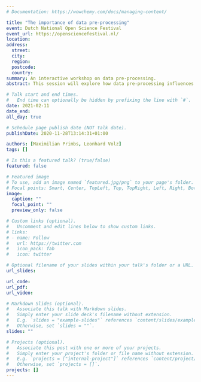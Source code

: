 ```yaml
---
# Documentation: https://wowchemy.com/docs/managing-content/

title: "The importance of data pre-processing"
event: Dutch National Open Science Festival
event_url: https://opensciencefestival.nl/
location:
address:
  street:
  city:
  region:
  postcode:
  country:
summary: An interactive workshop on data pre-processing. 
abstract: This session will explore how data pre-processing influences the outcome of a statistical test. After a short introduction, the focus will lie on hands-on exploration of data via a custom-made easy to use Shiny App. Participants get a sense of the impact these pre-processing choices have on the effect of analyses and may even win a small prize for an outstanding analysis. The experience will be contextualised via the results of a related study and the implications for reporting methods and results will be discussed.

# Talk start and end times.
#   End time can optionally be hidden by prefixing the line with `#`.
date: 2021-02-11
date_end: 
all_day: true

# Schedule page publish date (NOT talk date).
publishDate: 2020-11-28T13:14:31+01:00

authors: [Maximilian Primbs, Leonhard Volz]
tags: []

# Is this a featured talk? (true/false)
featured: false

# Featured image
# To use, add an image named `featured.jpg/png` to your page's folder. 
# Focal points: Smart, Center, TopLeft, Top, TopRight, Left, Right, BottomLeft, Bottom, BottomRight.
image:
  caption: ""
  focal_point: ""
  preview_only: false

# Custom links (optional).
#   Uncomment and edit lines below to show custom links.
# links:
# - name: Follow
#   url: https://twitter.com
#   icon_pack: fab
#   icon: twitter

# Optional filename of your slides within your talk's folder or a URL.
url_slides:

url_code:
url_pdf:
url_video:

# Markdown Slides (optional).
#   Associate this talk with Markdown slides.
#   Simply enter your slide deck's filename without extension.
#   E.g. `slides = "example-slides"` references `content/slides/example-slides.md`.
#   Otherwise, set `slides = ""`.
slides: ""

# Projects (optional).
#   Associate this post with one or more of your projects.
#   Simply enter your project's folder or file name without extension.
#   E.g. `projects = ["internal-project"]` references `content/project/deep-learning/index.md`.
#   Otherwise, set `projects = []`.
projects: []
---
```

